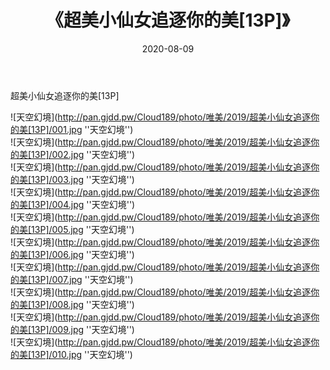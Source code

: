 ﻿---
layout: post
title:  《超美小仙女追逐你的美[13P]》
date:   2020-08-09
img: http://pan.gjdd.pw/Cloud189/photo/唯美/2019/超美小仙女追逐你的美[13P]/000.jpg
categories: [美女, 清纯, 唯美]
---

超美小仙女追逐你的美[13P]



![天空幻境](http://pan.gjdd.pw/Cloud189/photo/唯美/2019/超美小仙女追逐你的美[13P]/001.jpg ''天空幻境'') <br>
![天空幻境](http://pan.gjdd.pw/Cloud189/photo/唯美/2019/超美小仙女追逐你的美[13P]/002.jpg ''天空幻境'') <br>
![天空幻境](http://pan.gjdd.pw/Cloud189/photo/唯美/2019/超美小仙女追逐你的美[13P]/003.jpg ''天空幻境'') <br>
![天空幻境](http://pan.gjdd.pw/Cloud189/photo/唯美/2019/超美小仙女追逐你的美[13P]/004.jpg ''天空幻境'') <br>
![天空幻境](http://pan.gjdd.pw/Cloud189/photo/唯美/2019/超美小仙女追逐你的美[13P]/005.jpg ''天空幻境'') <br>
![天空幻境](http://pan.gjdd.pw/Cloud189/photo/唯美/2019/超美小仙女追逐你的美[13P]/006.jpg ''天空幻境'') <br>
![天空幻境](http://pan.gjdd.pw/Cloud189/photo/唯美/2019/超美小仙女追逐你的美[13P]/007.jpg ''天空幻境'') <br>
![天空幻境](http://pan.gjdd.pw/Cloud189/photo/唯美/2019/超美小仙女追逐你的美[13P]/008.jpg ''天空幻境'') <br>
![天空幻境](http://pan.gjdd.pw/Cloud189/photo/唯美/2019/超美小仙女追逐你的美[13P]/009.jpg ''天空幻境'') <br>
![天空幻境](http://pan.gjdd.pw/Cloud189/photo/唯美/2019/超美小仙女追逐你的美[13P]/010.jpg ''天空幻境'') <br>